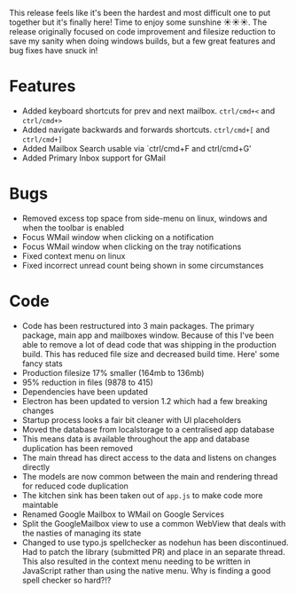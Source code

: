 This release feels like it's been the hardest and most difficult one to put together but it's finally here! Time to enjoy some sunshine ☀️☀️☀️. The release originally focused on code improvement and filesize reduction to save my sanity when doing windows builds, but a few great features and bug fixes have snuck in!

# Features
* Added keyboard shortcuts for prev and next mailbox. `ctrl/cmd+<` and `ctrl/cmd+>`
* Added navigate backwards and forwards shortcuts. `ctrl/cmd+[` and `ctrl/cmd+]`
* Added Mailbox Search usable via `ctrl/cmd+F and ctrl/cmd+G'
* Added Primary Inbox support for GMail

# Bugs
* Removed excess top space from side-menu on linux, windows and when the toolbar is enabled
* Focus WMail window when clicking on a notification
* Focus WMail window when clicking on the tray notifications
* Fixed context menu on linux
* Fixed incorrect unread count being shown in some circumstances


# Code
* Code has been restructured into 3 main packages. The primary package, main app and mailboxes window. Because of this I've been able to remove a lot of dead code that was shipping in the production build. This has reduced file size and decreased build time. Here' some fancy stats
 * Production filesize 17% smaller (164mb to 136mb)
 * 95% reduction in files (9878 to 415)
* Dependencies have been updated
* Electron has been updated to version 1.2 which had a few breaking changes
* Startup process looks a fair bit cleaner with UI placeholders
* Moved the database from localstorage to a centralised app database
 * This means data is available throughout the app and database duplication has been removed
 * The main thread has direct access to the data and listens on changes directly
 * The models are now common between the main and rendering thread for reduced code duplication
* The kitchen sink has been taken out of `app.js` to make code more maintable
* Renamed Google Mailbox to WMail on Google Services
* Split the GoogleMailbox view to use a common WebView that deals with the nasties of managing its state
* Changed to use typo.js spellchecker as nodehun has been discontinued. Had to patch the library (submitted PR) and place in an separate thread. This also resulted in the context menu needing to be written in JavaScript rather than using the native menu. Why is finding a good spell checker so hard?!?
